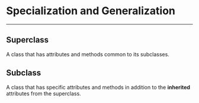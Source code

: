# Specialization and Generalization
---

## Superclass
A class that has attributes and methods common to its subclasses.

## Subclass
A class that has specific attributes and methods in addition to the **inherited** attributes from the superclass.